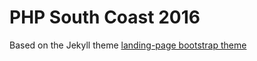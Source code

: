 # PHP South Coast 2016

Based on the Jekyll theme [landing-page bootstrap theme ](http://startbootstrap.com/templates/landing-page/)